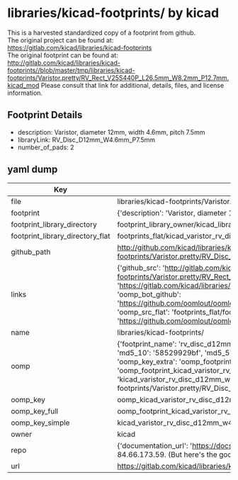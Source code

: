 # libraries/kicad-footprints/ by kicad  
This is a harvested standardized copy of a footprint from github.  
The original project can be found at:  
https://gitlab.com/kicad/libraries/kicad-footprints  
The original footprint can be found at:
http://gitlab.com/kicad/libraries/kicad-footprints//blob/master/tmp/libraries/kicad-footprints/Varistor.pretty/RV_Rect_V25S440P_L26.5mm_W8.2mm_P12.7mm.kicad_mod
Please consult that link for additional, details, files, and license information.  
## Footprint Details
* description: Varistor, diameter 12mm, width 4.6mm, pitch 7.5mm  
* libraryLink: RV_Disc_D12mm_W4.6mm_P7.5mm  
* number_of_pads: 2  
## yaml dump  
| Key | Value |  
| --- | --- |  
| file | libraries/kicad-footprints/Varistor.pretty/RV_Disc_D12mm_W4.6mm_P7.5mm.kicad_mod |  
| footprint | {'description': 'Varistor, diameter 12mm, width 4.6mm, pitch 7.5mm', 'libraryLink': 'RV_Disc_D12mm_W4.6mm_P7.5mm', 'number_of_pads': 2} |  
| footprint_library_directory | footprint_library_owner/kicad_libraries/kicad-footprints/ |  
| footprint_library_directory_flat | footprints_flat/kicad_varistor_rv_disc_d12mm_w4_6mm_p7_5mm/working |  
| github_path | http://github.com/kicad/libraries/kicad-footprints//blob/master/tmp/libraries/kicad-footprints/Varistor.pretty/RV_Disc_D12mm_W4.6mm_P7.5mm.kicad_mod |  
| links | {'github_src': 'http://gitlab.com/kicad/libraries/kicad-footprints//blob/master/tmp/libraries/kicad-footprints/Varistor.pretty/RV_Rect_V25S440P_L26.5mm_W8.2mm_P12.7mm.kicad_mod', 'github_src_repo': 'https://gitlab.com/kicad/libraries/kicad-footprints', 'oomp_bot': 'footprints/kicad_varistor_rv_disc_d12mm_w4_6mm_p7_5mm/working', 'oomp_bot_github': 'https://github.com/oomlout/oomlout_oomp_footprint_bot/tree/main/footprints/kicad_varistor_rv_disc_d12mm_w4_6mm_p7_5mm/working', 'oomp_src_flat': 'footprints_flat/footprints_flat/kicad_varistor_rv_disc_d12mm_w4_6mm_p7_5mm/working', 'oomp_src_flat_github': 'https://github.com/oomlout/oomlout_oomp_footprint_src/tree/main/footprints_flat/kicad_varistor_rv_disc_d12mm_w4_6mm_p7_5mm/working'} |  
| name | libraries/kicad-footprints/ |  
| oomp | {'footprint_name': 'rv_disc_d12mm_w4_6mm_p7_5mm', 'library_name': 'varistor', 'md5': '58529929bf23155d22a1b125690dbab8', 'md5_10': '58529929bf', 'md5_5': '58529', 'md5_6': '585299', 'oomp_key': 'oomp_kicad_varistor_rv_disc_d12mm_w4_6mm_p7_5mm', 'oomp_key_extra': 'oomp_footprint_kicad_varistor_rv_disc_d12mm_w4_6mm_p7_5mm', 'oomp_key_full': 'oomp_footprint_kicad_varistor_rv_disc_d12mm_w4_6mm_p7_5mm_585299', 'oomp_key_simple': 'kicad_varistor_rv_disc_d12mm_w4_6mm_p7_5mm', 'original_filename': 'libraries/kicad-footprints/Varistor.pretty/RV_Disc_D12mm_W4.6mm_P7.5mm.kicad_mod', 'owner_name': 'kicad'} |  
| oomp_key | oomp_kicad_varistor_rv_disc_d12mm_w4_6mm_p7_5mm |  
| oomp_key_full | oomp_footprint_kicad_varistor_rv_disc_d12mm_w4_6mm_p7_5mm |  
| oomp_key_simple | kicad_varistor_rv_disc_d12mm_w4_6mm_p7_5mm |  
| owner | kicad |  
| repo | {'documentation_url': 'https://docs.github.com/rest/overview/resources-in-the-rest-api#rate-limiting', 'message': "API rate limit exceeded for 84.66.173.59. (But here's the good news: Authenticated requests get a higher rate limit. Check out the documentation for more details.)"} |  
| url | https://gitlab.com/kicad/libraries/kicad-footprints |  

